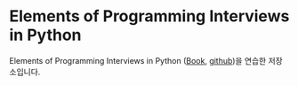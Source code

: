 # Elements of Programming Interviews in Python
Elements of Programming Interviews in Python ([Book](http://elementsofprogramminginterviews.com/), [github](https://github.com/adnanaziz/EPIJudge))을 연습한 저장소입니다.

